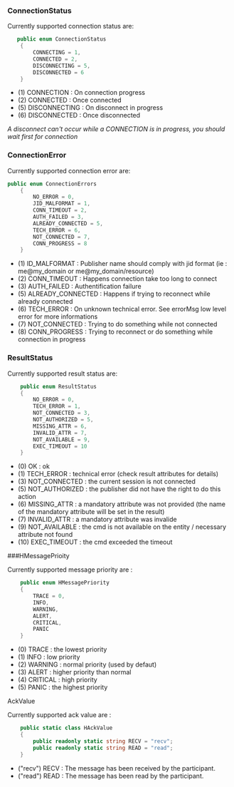 ### ConnectionStatus

Currently supported connection status are:

```c#
   public enum ConnectionStatus
    {
        CONNECTING = 1,
        CONNECTED = 2,
        DISCONNECTING = 5,
        DISCONNECTED = 6
    }
```

* (1) CONNECTION : On connection progress
* (2) CONNECTED : Once connected
* (5) DISCONNECTING : On disconnect in progress
* (6) DISCONNECTED : Once disconnected

_A disconnect can't occur while a CONNECTION is in progress, you should wait first for connection_

### ConnectionError

Currently supported connection error are:

```c#
public enum ConnectionErrors
    {
        NO_ERROR = 0,
        JID_MALFORMAT = 1,
        CONN_TIMEOUT = 2,
        AUTH_FAILED = 3,
        ALREADY_CONNECTED = 5,
        TECH_ERROR = 6,
        NOT_CONNECTED = 7,
        CONN_PROGRESS = 8
    }
```

* (1) ID_MALFORMAT : Publisher name should comply with jid format (ie : me@my_domain or me@my_domain/resource)
* (2) CONN_TIMEOUT : Happens connection take too long to connect
* (3) AUTH_FAILED : Authentification failure
* (5) ALREADY_CONNECTED : Happens if trying to reconnect while already connected
* (6) TECH_ERROR : On unknown technical error. See errorMsg low level error for more informations
* (7) NOT_CONNECTED : Trying to do something while not connected
* (8) CONN_PROGRESS : Trying to reconnect or do something while connection in progress


### ResultStatus

Currently supported result status are:

```c#
    public enum ResultStatus
    {
        NO_ERROR = 0,
        TECH_ERROR = 1,
        NOT_CONNECTED = 3,
        NOT_AUTHORIZED = 5,
        MISSING_ATTR = 6,
        INVALID_ATTR = 7,
        NOT_AVAILABLE = 9,
        EXEC_TIMEOUT = 10
    }
```

* (0) OK : ok
* (1) TECH_ERROR : technical error (check result attributes for details)
* (3) NOT_CONNECTED : the current session is not connected 
* (5) NOT_AUTHORIZED : the publisher did not have the right to do this action
* (6) MISSING_ATTR : a mandatory attribute was not provided (the name of the mandatory attribute will be set in the result) 
* (7) INVALID_ATTR : a mandatory attribute was invalide
* (9) NOT_AVAILABLE : the cmd is not available on the entity / necessary attribute not found
* (10) EXEC_TIMEOUT : the cmd exceeded the timeout

###HMessagePrioity

Currently supported message priority are : 

```c#
    public enum HMessagePriority
    {
        TRACE = 0,
        INFO,
        WARNING,
        ALERT,
        CRITICAL,
        PANIC
    }
```

* (0) TRACE : the lowest priority
* (1) INFO : low priority
* (2) WARNING : normal priority (used by defaut)
* (3) ALERT : higher priority than normal
* (4) CRITICAL : high priority
* (5) PANIC : the highest priority

AckValue

Currently supported ack value are :

```c#
    public static class HAckValue
    {
        public readonly static string RECV = "recv";
        public readonly static string READ = "read";
    }
```

* ("recv") RECV : The message has been received by the participant.
* ("read") READ : The message has been read by the participant.
